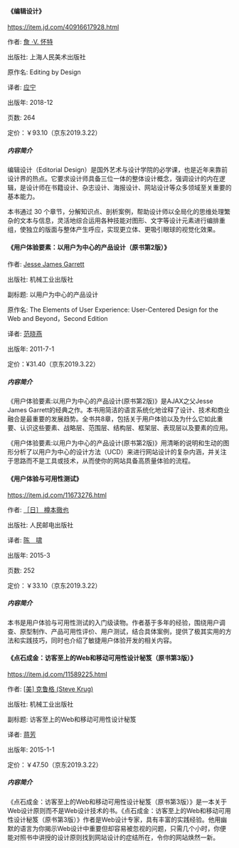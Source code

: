 #### **《编辑设计》**

https://item.jd.com/40916617928.html

作者: [詹 ·V. 怀特](https://book.douban.com/search/%E8%A9%B9%20%C2%B7V.%20%E6%80%80%E7%89%B9) 

出版社: 上海人民美术出版社

原作名: Editing by Design

译者: [应宁](https://book.douban.com/search/%E5%BA%94%E5%AE%81) 

出版年: 2018-12

页数: 264

定价：￥93.10（京东2019.3.22）

##### 内容简介

编辑设计（Editorial Design）是国外艺术与设计学院的必学课，也是近年来靠前设计界的热点。它要求设计师具备三位一体的整体设计概念，强调设计的内在逻辑，是设计师在书籍设计、杂志设计、海报设计、网站设计等众多领域至关重要的基本能力。

本书通过 30 个章节，分解知识点、剖析案例，帮助设计师以全局化的思维处理繁杂的文本与信息，灵活地综合运用各种技能对图形、文字等设计元素进行编排重组，使独立的版面与整体产生呼应，实现更立体、更吸引眼球的视觉化效果。



#### **《用户体验要素：以用户为中心的产品设计（原书第2版）》**

作者:  [Jesse James Garrett](https://book.douban.com/author/1047564/) 

出版社: 机械工业出版社

副标题: 以用户为中心的产品设计

原作名: The Elements of User Experience: User-Centered Design for the Web and Beyond，Second Edition

译者: [范晓燕](https://book.douban.com/search/%E8%8C%83%E6%99%93%E7%87%95) 

出版年: 2011-7-1

定价：¥31.40（京东2019.3.22）

##### 内容简介

《用户体验要素:以用户为中心的产品设计(原书第2版)》是AJAX之父Jesse James Garrett的经典之作。本书用简洁的语言系统化地诠释了设计、技术和商业融合是最重要的发展趋势。全书共8章，包括关于用户体验以及为什么它如此重要、认识这些要素、战略层、范围层、结构层、框架层、表现层以及要素的应用。

《用户体验要素:以用户为中心的产品设计(原书第2版)》用清晰的说明和生动的图形分析了以用户为中心的设计方法（UCD）来进行网站设计的复杂内涵，并关注于思路而不是工具或技术，从而使你的网站具备高质量体验的流程。



#### 《用户体验与可用性测试》

https://item.jd.com/11673276.html

作者: [［日］ 樽本徹也](https://book.douban.com/search/%EF%BC%BB%E6%97%A5%EF%BC%BD%20%E6%A8%BD%E6%9C%AC%E5%BE%B9%E4%B9%9F) 

出版社: 人民邮电出版社

译者: [陈　啸](https://book.douban.com/search/%E9%99%88%E3%80%80%E5%95%B8) 

出版年: 2015-3

页数: 252

定价：￥33.10（京东2019.3.22）

##### 内容简介

本书是用户体验与可用性测试的入门级读物。作者基于多年的经验，围绕用户调查、原型制作、产品可用性评价、用户测试，结合具体案例，提供了极其实用的方法和实践技巧，同时也介绍了敏捷用户体验开发的相关内容。



#### 《点石成金：访客至上的Web和移动可用性设计秘笈（原书第3版）》

https://item.jd.com/11589225.html

作者: [[美\] 克鲁格 (Steve Krug)](https://book.douban.com/search/%E5%85%8B%E9%B2%81%E6%A0%BC) 

出版社: 机械工业出版社

副标题: 访客至上的Web和移动可用性设计秘笈

译者: [蒋芳](https://book.douban.com/search/%E8%92%8B%E8%8A%B3) 

出版年: 2015-1-1

定价：￥47.50（京东2019.3.22）

##### 内容简介

《点石成金：访客至上的Web和移动可用性设计秘笈（原书第3版）》是一本关于Web设计原则而不是Web设计技术的书。《点石成金：访客至上的Web和移动可用性设计秘笈（原书第3版）》作者是Web设计专家，具有丰富的实践经验。他用幽默的语言为你揭示Web设计中重要但却容易被忽视的问题，只需几个小时，你便能对照书中讲授的设计原则找到网站设计的症结所在，令你的网站焕然一新。